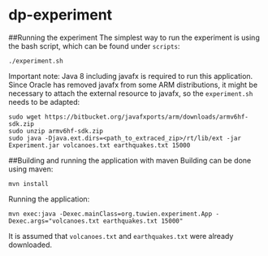 # dp-experiment

##Running the experiment
The simplest way to run the experiment is using the bash script, which can be found under `scripts`:
```
./experiment.sh
```

Important note: Java 8 including javafx is required to run this application. 
Since Oracle has removed javafx from some ARM distributions, it might be necessary to attach the external resource to javafx, so the 
`experiment.sh` needs to be adapted:
```
sudo wget https://bitbucket.org/javafxports/arm/downloads/armv6hf-sdk.zip
sudo unzip armv6hf-sdk.zip
sudo java -Djava.ext.dirs=<path_to_extraced_zip>/rt/lib/ext -jar Experiment.jar volcanoes.txt earthquakes.txt 15000
```

##Building and running the application with maven
Building can be done using maven:
```
mvn install
```
Running the application:
```
mvn exec:java -Dexec.mainClass=org.tuwien.experiment.App -Dexec.args="volcanoes.txt earthquakes.txt 15000"
```
It is assumed that `volcanoes.txt` and `earthquakes.txt` were already downloaded.
